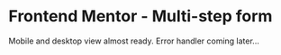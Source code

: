 # Frontend Mentor - Multi-step form

Mobile and desktop view almost ready. Error handler coming later...
